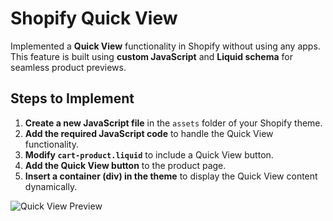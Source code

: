 # Shopify Quick View  

Implemented a **Quick View** functionality in Shopify without using any apps. This feature is built using **custom JavaScript** and **Liquid schema** for seamless product previews.  

## Steps to Implement  

1. **Create a new JavaScript file** in the `assets` folder of your Shopify theme.  
2. **Add the required JavaScript code** to handle the Quick View functionality.  
3. **Modify `cart-product.liquid`** to include a Quick View button.  
4. **Add the Quick View button** to the product page.  
5. **Insert a container (div) in the theme** to display the Quick View content dynamically.  

![Quick View Preview](https://github.com/chintanjain137/Shopify-quickview/assets/79692092/51a86b23-fca3-4d66-ac22-5bd0a185e575)  
